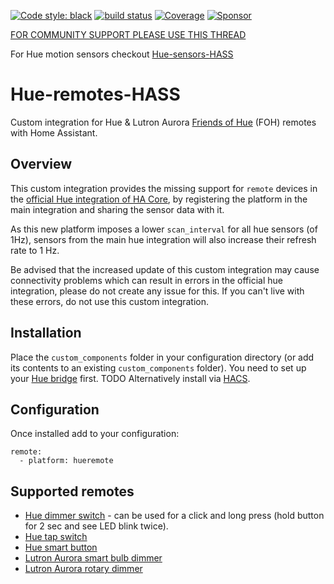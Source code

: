 [![Code style: black](https://img.shields.io/badge/code%20style-black-000000.svg)](https://github.com/ambv/black)
[![build status](http://img.shields.io/travis/robmarkcole/Hue-remotes-HASS/master.svg?style=flat)](https://travis-ci.org/robmarkcole/Hue-remotes-HASS)
[![Coverage](https://codecov.io/github/robmarkcole/Hue-remotes-HASS/coverage.svg?branch=master)](https://codecov.io/gh/robmarkcole/Hue-remotes-HASS)
[![Sponsor](https://img.shields.io/badge/sponsor-%F0%9F%92%96-green)](https://github.com/sponsors/robmarkcole)

[FOR COMMUNITY SUPPORT PLEASE USE THIS THREAD](https://community.home-assistant.io/t/hue-motion-sensors-remotes-custom-component)

For Hue motion sensors checkout [Hue-sensors-HASS](https://github.com/robmarkcole/Hue-sensors-HASS)

# Hue-remotes-HASS
Custom integration for Hue &amp; Lutron Aurora [Friends of Hue](https://www2.meethue.com/en-us/works-with) (FOH) remotes with Home Assistant.

## Overview

This custom integration provides the missing support for `remote` devices in the [official Hue integration of HA Core](https://www.home-assistant.io/integrations/hue), by registering the platform in the main integration and sharing the sensor data with it.

As this new platform imposes a lower `scan_interval` for all hue sensors (of 1Hz), sensors from the main hue integration will also increase their refresh rate to 1 Hz.

Be advised that the increased update of this custom integration may cause connectivity problems which can result in errors in the official hue integration, please do not create any issue for this. If you can't live with these errors, do not use this custom integration.

## Installation

Place the `custom_components` folder in your configuration directory (or add its contents to an existing `custom_components` folder). You need to set up your [Hue bridge](https://www.home-assistant.io/integrations/hue) first. TODO Alternatively install via [HACS](https://hacs.xyz/).

## Configuration

Once installed add to your configuration:

```
remote:
  - platform: hueremote
```

## Supported remotes
* [Hue dimmer switch](https://www2.meethue.com/en-us/p/hue-dimmer-switch/046677473372) - can be used for a click and long press (hold button for 2 sec and see LED blink twice).
* [Hue tap switch](https://www2.meethue.com/en-us/p/hue-tap-switch/046677473365)
* [Hue smart button](https://www2.meethue.com/en-us/p/hue-smart-button/046677553715)
* [Lutron Aurora smart bulb dimmer](http://www.lutron.com/en-US/products/pages/standalonecontrols/dimmers-switches/smartbulbdimmer/overview.aspx)
* [Lutron Aurora rotary dimmer](http://www.lutron.com/en-US/Products/Pages/StandAloneControls/Dimmers-Switches/RotaryDimmer/Overview.aspx)
